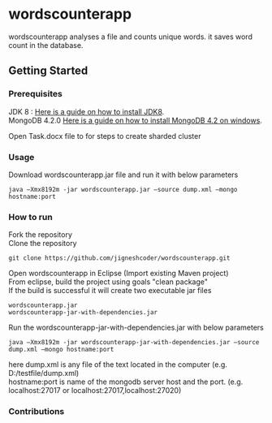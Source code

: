 # wordscounterapp

wordscounterapp analyses a file and counts unique words. it saves word count in the database.

## Getting Started

### Prerequisites

JDK 8 : [Here is a guide on how to install JDK8](https://docs.oracle.com/javase/8/docs/technotes/guides/install/install_overview.html).
<br>
MongoDB 4.2.0 [Here is a guide on how to install MongoDB 4.2 on windows](https://docs.mongodb.com/manual/tutorial/install-mongodb-on-windows/).

Open Task.docx file to  for steps to create sharded cluster

### Usage
Download wordscounterapp.jar file and run it with below parameters
```
java –Xmx8192m -jar wordscounterapp.jar –source dump.xml –mongo hostname:port
```
### How to run
Fork the repository
<br>
Clone the repository
```
git clone https://github.com/jigneshcoder/wordscounterapp.git
```

Open wordscounterapp in Eclipse (Import existing Maven project)
<br>
From eclipse, build the project using goals "clean package"
<br>
If the build is successful it will create two executable jar files
```
wordscounterapp.jar
wordscounterapp-jar-with-dependencies.jar
```

Run the wordscounterapp-jar-with-dependencies.jar with below parameters

```
java –Xmx8192m -jar wordscounterapp-jar-with-dependencies.jar –source dump.xml –mongo hostname:port
```
here dump.xml is any file of the text located in the computer (e.g. D:/testfile/dump.xml)
<br>
hostname:port is name of the mongodb server host and the port. (e.g. localhost:27017  or localhost:27017,localhost:27020)


### Contributions
